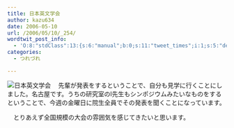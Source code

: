 ```yaml
---
title: 日本英文学会
author: kazu634
date: 2006-05-10
url: /2006/05/10/_254/
wordtwit_post_info:
  - 'O:8:"stdClass":13:{s:6:"manual";b:0;s:11:"tweet_times";i:1;s:5:"delay";i:0;s:7:"enabled";i:1;s:10:"separation";s:2:"60";s:7:"version";s:3:"3.7";s:14:"tweet_template";b:0;s:6:"status";i:2;s:6:"result";a:0:{}s:13:"tweet_counter";i:2;s:13:"tweet_log_ids";a:1:{i:0;i:2347;}s:9:"hash_tags";a:0:{}s:8:"accounts";a:1:{i:0;s:7:"kazu634";}}'
categories:
  - つれづれ

---
```

<div class="section">
<p>
<a href="http://www.elsj.org/" onclick="__gaTracker('send', 'event', 'outbound-article', 'http://www.elsj.org/', '');" target="_blank"><img alt="日本英文学会" align="left" src="http://img.simpleapi.net/small/http://www.elsj.org/" border="0" /></a>
</p></p> 
  
<p>
    　先輩が発表をするということで、自分も見学に行くことにしました。名古屋です。うちの研究室のI先生もシンポジウムみたいなものをするということで、今週の金曜日に院生全員でその発表を聞くことになっています。
</p></p> 
  
<p>
    　とりあえず全国規模の大会の雰囲気を感じてきたいと思います。
</p>
</div>